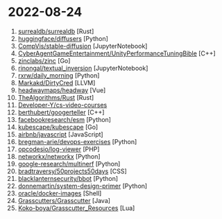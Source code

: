 # 2022-08-24

1. [surrealdb/surrealdb](https://github.com/surrealdb/surrealdb "A scalable, distributed, collaborative, document-graph database, for the realtime web") [Rust]
2. [huggingface/diffusers](https://github.com/huggingface/diffusers "🤗 Diffusers: State-of-the-art diffusion models for image and audio generation in PyTorch") [Python]
3. [CompVis/stable-diffusion](https://github.com/CompVis/stable-diffusion "") [JupyterNotebook]
4. [CyberAgentGameEntertainment/UnityPerformanceTuningBible](https://github.com/CyberAgentGameEntertainment/UnityPerformanceTuningBible "Unity Performance Tuning knowledge book") [C++]
5. [zinclabs/zinc](https://github.com/zinclabs/zinc "ZincSearch. A lightweight alternative to elasticsearch that requires minimal resources, written in Go.") [Go]
6. [rinongal/textual_inversion](https://github.com/rinongal/textual_inversion "") [JupyterNotebook]
7. [rxrw/daily_morning](https://github.com/rxrw/daily_morning "给别人家的女朋友发早安") [Python]
8. [Markakd/DirtyCred](https://github.com/Markakd/DirtyCred "") [LLVM]
9. [headwaymaps/headway](https://github.com/headwaymaps/headway "Self-hostable maps stack, powered by OpenStreetMap.") [Vue]
10. [TheAlgorithms/Rust](https://github.com/TheAlgorithms/Rust "All Algorithms implemented in Rust") [Rust]
11. [Developer-Y/cs-video-courses](https://github.com/Developer-Y/cs-video-courses "List of Computer Science courses with video lectures.") 
12. [berthubert/googerteller](https://github.com/berthubert/googerteller "audible feedback on just how much your browsing feeds into google") [C++]
13. [facebookresearch/esm](https://github.com/facebookresearch/esm "Evolutionary Scale Modeling (esm): Pretrained language models for proteins") [Python]
14. [kubescape/kubescape](https://github.com/kubescape/kubescape "Kubescape is a K8s open-source tool providing a multi-cloud K8s single pane of glass, including risk analysis, security compliance, RBAC visualizer and image vulnerabilities scanning.") [Go]
15. [airbnb/javascript](https://github.com/airbnb/javascript "JavaScript Style Guide") [JavaScript]
16. [bregman-arie/devops-exercises](https://github.com/bregman-arie/devops-exercises "Linux, Jenkins, AWS, SRE, Prometheus, Docker, Python, Ansible, Git, Kubernetes, Terraform, OpenStack, SQL, NoSQL, Azure, GCP, DNS, Elastic, Network, Virtualization. DevOps Interview Questions") [Python]
17. [opcodesio/log-viewer](https://github.com/opcodesio/log-viewer "Fast and beautiful Log Viewer for Laravel") [PHP]
18. [networkx/networkx](https://github.com/networkx/networkx "Network Analysis in Python") [Python]
19. [google-research/multinerf](https://github.com/google-research/multinerf "A Code Release for Mip-NeRF 360, Ref-NeRF, and RawNeRF") [Python]
20. [bradtraversy/50projects50days](https://github.com/bradtraversy/50projects50days "50+ mini web projects using HTML, CSS & JS") [CSS]
21. [blacklanternsecurity/bbot](https://github.com/blacklanternsecurity/bbot "OSINT automation for hackers.") [Python]
22. [donnemartin/system-design-primer](https://github.com/donnemartin/system-design-primer "Learn how to design large-scale systems. Prep for the system design interview. Includes Anki flashcards.") [Python]
23. [oracle/docker-images](https://github.com/oracle/docker-images "Official source for Docker configurations, images, and examples of Dockerfiles for Oracle products and projects") [Shell]
24. [Grasscutters/Grasscutter](https://github.com/Grasscutters/Grasscutter "A server software reimplementation for a certain anime game.") [Java]
25. [Koko-boya/Grasscutter_Resources](https://github.com/Koko-boya/Grasscutter_Resources "Combined Resource Folder from Multiple Sources of certain anime game") [Lua]
